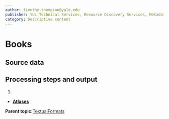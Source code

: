 ```yaml
---
author: timothy.thompson@yale.edu
publisher: YUL Technical Services, Resource Discovery Services, Metadata Services Unit
category: Descriptive content
---
```


# Books

## Source data

## Processing steps and output

1.  
-   **[Atlases](../../concepts/supertypes/atlases.md)**  


**Parent topic:**[TextualFormats](../../concepts/supertypes/textualformats.md)

